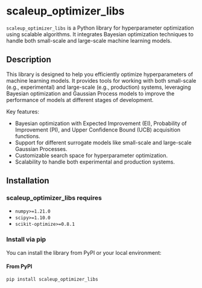 # scaleup_optimizer_libs

`scaleup_optimizer_libs` is a Python library for hyperparameter optimization using scalable algorithms. It integrates Bayesian optimization techniques to handle both small-scale and large-scale machine learning models.

## Description

This library is designed to help you efficiently optimize hyperparameters of machine learning models. It provides tools for working with both small-scale (e.g., experimental) and large-scale (e.g., production) systems, leveraging Bayesian optimization and Gaussian Process models to improve the performance of models at different stages of development.

Key features:
- Bayesian optimization with Expected Improvement (EI), Probability of Improvement (PI), and Upper Confidence Bound (UCB) acquisition functions.
- Support for different surrogate models like small-scale and large-scale Gaussian Processes.
- Customizable search space for hyperparameter optimization.
- Scalability to handle both experimental and production systems.


## Installation

### scaleup_optimizer_libs requires

- `numpy>=1.21.0`
- `scipy>=1.10.0`
- `scikit-optimize>=0.8.1`

### Install via pip

You can install the library from PyPI or your local environment:

#### From PyPI
```bash
pip install scaleup_optimizer_libs
